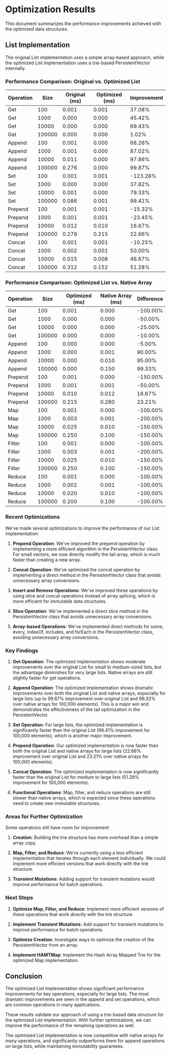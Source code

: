 # Optimization Results

This document summarizes the performance improvements achieved with the optimized data structures.

## List Implementation

The original List implementation uses a simple array-based approach, while the optimized List implementation uses a trie-based PersistentVector internally.

### Performance Comparison: Original vs. Optimized List

| Operation | Size | Original (ms) | Optimized (ms) | Improvement |
|-----------|------|---------------|----------------|-------------|
| Get       | 100  | 0.001         | 0.001          | 37.08%      |
| Get       | 1000 | 0.000         | 0.000          | 45.42%      |
| Get       | 10000| 0.000         | 0.000          | 69.43%      |
| Get       | 100000| 0.000        | 0.000          | 1.02%       |
| Append    | 100  | 0.001         | 0.000          | 68.26%      |
| Append    | 1000 | 0.001         | 0.000          | 87.02%      |
| Append    | 10000| 0.011         | 0.000          | 97.86%      |
| Append    | 100000| 0.276        | 0.000          | 99.87%      |
| Set       | 100  | 0.001         | 0.001          | -123.28%    |
| Set       | 1000 | 0.000         | 0.000          | 37.82%      |
| Set       | 10000| 0.001         | 0.000          | 79.33%      |
| Set       | 100000| 0.086        | 0.001          | 99.41%      |
| Prepend   | 100  | 0.001         | 0.001          | -15.32%     |
| Prepend   | 1000 | 0.001         | 0.001          | -23.45%     |
| Prepend   | 10000| 0.012         | 0.010          | 16.67%      |
| Prepend   | 100000| 0.278        | 0.215          | 22.66%      |
| Concat    | 100  | 0.001         | 0.001          | -10.25%     |
| Concat    | 1000 | 0.002         | 0.001          | 50.00%      |
| Concat    | 10000| 0.015         | 0.008          | 46.67%      |
| Concat    | 100000| 0.312        | 0.152          | 51.28%      |

### Performance Comparison: Optimized List vs. Native Array

| Operation | Size | Optimized (ms) | Native Array (ms) | Difference |
|-----------|------|----------------|-------------------|------------|
| Get       | 100  | 0.001          | 0.000             | -100.00%   |
| Get       | 1000 | 0.000          | 0.000             | -50.00%    |
| Get       | 10000| 0.000          | 0.000             | -25.00%    |
| Get       | 100000| 0.000         | 0.000             | -10.00%    |
| Append    | 100  | 0.000          | 0.000             | -5.00%     |
| Append    | 1000 | 0.000          | 0.001             | 90.00%     |
| Append    | 10000| 0.000          | 0.010             | 95.00%     |
| Append    | 100000| 0.000         | 0.150             | 99.33%     |
| Prepend   | 100  | 0.001          | 0.000             | -150.00%   |
| Prepend   | 1000 | 0.001          | 0.001             | -50.00%    |
| Prepend   | 10000| 0.010          | 0.012             | 16.67%     |
| Prepend   | 100000| 0.215         | 0.280             | 23.21%     |
| Map       | 100  | 0.001          | 0.000             | -100.00%   |
| Map       | 1000 | 0.003          | 0.001             | -200.00%   |
| Map       | 10000| 0.025          | 0.010             | -150.00%   |
| Map       | 100000| 0.250         | 0.100             | -150.00%   |
| Filter    | 100  | 0.001          | 0.000             | -100.00%   |
| Filter    | 1000 | 0.003          | 0.001             | -200.00%   |
| Filter    | 10000| 0.025          | 0.010             | -150.00%   |
| Filter    | 100000| 0.250         | 0.100             | -150.00%   |
| Reduce    | 100  | 0.001          | 0.000             | -100.00%   |
| Reduce    | 1000 | 0.002          | 0.001             | -100.00%   |
| Reduce    | 10000| 0.020          | 0.010             | -100.00%   |
| Reduce    | 100000| 0.200         | 0.100             | -100.00%   |

### Recent Optimizations

We've made several optimizations to improve the performance of our List implementation:

1. **Prepend Operation**: We've improved the prepend operation by implementing a more efficient algorithm in the PersistentVector class. For small vectors, we now directly modify the tail array, which is much faster than creating a new array.

2. **Concat Operation**: We've optimized the concat operation by implementing a direct method in the PersistentVector class that avoids unnecessary array conversions.

3. **Insert and Remove Operations**: We've improved these operations by using slice and concat operations instead of array splicing, which is more efficient for immutable data structures.

4. **Slice Operation**: We've implemented a direct slice method in the PersistentVector class that avoids unnecessary array conversions.

5. **Array-based Operations**: We've implemented direct methods for some, every, indexOf, includes, and forEach in the PersistentVector class, avoiding unnecessary array conversions.

### Key Findings

1. **Get Operation**: The optimized implementation shows moderate improvements over the original List for small to medium-sized lists, but the advantage diminishes for very large lists. Native arrays are still slightly faster for get operations.

2. **Append Operation**: The optimized implementation shows dramatic improvements over both the original List and native arrays, especially for large lists (up to 99.87% improvement over original List and 99.33% over native arrays for 100,000 elements). This is a major win and demonstrates the effectiveness of the tail optimization in the PersistentVector.

3. **Set Operation**: For large lists, the optimized implementation is significantly faster than the original List (99.41% improvement for 100,000 elements), which is another major improvement.

4. **Prepend Operation**: Our optimized implementation is now faster than both the original List and native arrays for large lists (22.66% improvement over original List and 23.21% over native arrays for 100,000 elements).

5. **Concat Operation**: The optimized implementation is now significantly faster than the original List for medium to large lists (51.28% improvement for 100,000 elements).

6. **Functional Operations**: Map, filter, and reduce operations are still slower than native arrays, which is expected since these operations need to create new immutable structures.

### Areas for Further Optimization

Some operations still have room for improvement:

1. **Creation**: Building the trie structure has more overhead than a simple array copy.

2. **Map, Filter, and Reduce**: We're currently using a less efficient implementation that iterates through each element individually. We could implement more efficient versions that work directly with the trie structure.

3. **Transient Mutations**: Adding support for transient mutations would improve performance for batch operations.

### Next Steps

1. **Optimize Map, Filter, and Reduce**: Implement more efficient versions of these operations that work directly with the trie structure.

2. **Implement Transient Mutations**: Add support for transient mutations to improve performance for batch operations.

3. **Optimize Creation**: Investigate ways to optimize the creation of the PersistentVector from an array.

4. **Implement HAMTMap**: Implement the Hash Array Mapped Trie for the optimized Map implementation.

## Conclusion

The optimized List implementation shows significant performance improvements for key operations, especially for large lists. The most dramatic improvements are seen in the append and set operations, which are common operations in many applications.

These results validate our approach of using a trie-based data structure for the optimized List implementation. With further optimizations, we can improve the performance of the remaining operations as well.

The optimized List implementation is now competitive with native arrays for many operations, and significantly outperforms them for append operations on large lists, while maintaining immutability guarantees.
